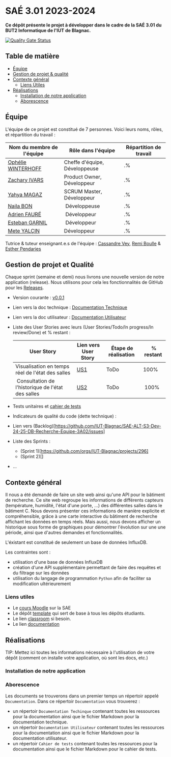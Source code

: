 # SAÉ 3.01 2023-2024

[comment]: <> (/!\ A MODIFIER !!!)
[comment]: <> (:baseURL: https://github.com/IUT-Blagnac/sae3-01-template)

[comment]: <> (TIP: Pensez à mettre à jour les infos dans ce fichier pour que les badges pointent sur les résultats effectifs de vos intégrations continue ou sur la bonne licence logicielle.)

**Ce dépôt présente le projet à développer dans le cadre de la SAÉ 3.01 du BUT2 Informatique de l'IUT de Blagnac.**

[![Quality Gate Status](https://sonarqube.endide.com/api/project_badges/measure?project=saerecherche&metric=alert_status&token=sqb_42450a8aee8dd783bac82122f9c36dd4b062a832)](https://sonarqube.endide.com/dashboard?id=saerecherche)

## Table de matière
- [Équipe](#équipe)
- [Gestion de projet & qualité](#gestion-de-projet-et-qualité)
- [Contexte général](#contexte-général)
  - [Liens Utiles](#liens-utiles)
- [Réalisations](#réalisations)
  - [Installation de notre application](#installation-de-notre-application)
  - [Aborescence](#aborescence)

## Équipe

L'équipe de ce projet est constitué de 7 personnes. Voici leurs noms, rôles, et répartition du travail :

| Nom du membre de l'équipe | Rôle dans l'équipe | Répartition de travail |
|---------------------------|--------------------|------------------------|
|[Ophélie WINTERHOFF](https://github.com/ophewinx) | Cheffe d'équipe, Développeuse | .% |
|[Zachary IVARS](https://github.com/Traimix05) | Product Owner, Développeur | .% |
|[Yahya MAGAZ](https://github.com/Magaz-Yahya) | SCRUM Master, Développeur | .% |
|[Naila BON](https://github.com/naila-bon) | Développeuse | .% |
|[Adrien FAURÉ](https://github.com/AirbnbEcoPlus) | Développeur | .% | 
|[Esteban GARNIL](https://github.com/estbanGarnil) | Développeur | .% |
|[Mete YALÇIN](https://github.com/MetelsCoding) | Développeur| .% |


Tutrice & tuteur enseignant.e.s de l'équipe : [Cassandre Vey](cassandre.vey@irit.fr), [Remi Boulle](remi.boulle@univ-tlse2.fr) & [Esther Pendaries](esther.pendaries@univ-tlse2.fr)

## Gestion de projet et Qualité

Chaque sprint (semaine et demi) nous livrons une nouvelle version de notre application (release).
Nous utilisons pour cela les fonctionnalités de GitHub pour les [Releases](https://docs.github.com/en/repositories/releasing-projects-on-github).

- Version courante : [v0.0.1]()
- Lien vers la doc technique : [Documentation Technique](https://github.com/IUT-Blagnac/SAE-ALT-S3-Dev-24-25-DB-Recherche-Equipe-3A02/blob/master/Documentation/Doc%20Technique/Technical_Document.md)
- Lien vers la doc utilisateur : [Documentation Utilisateur](https://github.com/IUT-Blagnac/SAE-ALT-S3-Dev-24-25-DB-Recherche-Equipe-3A02/blob/master/Documentation/Documentation%20Utilisateur/User_Document.md)
- Liste des User Stories avec leurs (User Stories/Todo/In progress/In review/Done) et % restant :

  | User Story | Lien vers User Story | Étape de réalisation | % restant |
  |------------|----------------------|----------------------|-----------|
  | Visualisation en temps réel de l'état des salles | [US1](https://github.com/orgs/IUT-Blagnac/projects/296/views/1?pane=issue&itemId=93015121&issue=IUT-Blagnac%7CSAE-ALT-S3-Dev-24-25-DB-Recherche-Equipe-3A02%7C2) | ToDo | 100% |
  | Consultation de l'historique de l'état des salles | [US2](https://github.com/orgs/IUT-Blagnac/projects/296/views/1?pane=issue&itemId=93017220&issue=IUT-Blagnac%7CSAE-ALT-S3-Dev-24-25-DB-Recherche-Equipe-3A02%7C3) | ToDo | 100% |
  
- Tests unitaires et [cahier de tests](https://github.com/IUT-Blagnac/SAE-ALT-S3-Dev-24-25-DB-Recherche-Equipe-3A02/blob/master/Documentation/Cahier%20de%20tests/Test_Book.md)
- Indicateurs de qualité du code (dette technique) :
- Lien vers (Backlog)[https://github.com/IUT-Blagnac/SAE-ALT-S3-Dev-24-25-DB-Recherche-Equipe-3A02/issues]
- Liste des Sprints :
  - (Sprint 1)[https://github.com/orgs/IUT-Blagnac/projects/296]
  - (Sprint 2)[]
- ...

## Contexte général

Il nous a été demandé de faire un site web ainsi qu'une API pour le bâtiment de recherche. Ce site web regroupe les informations de différents capteurs (température, humidité, l'état d'une porte, ...) des différentes salles dans le bâtiment C. Nous devons présenter ces informations de manière explicite et compréhensible, grâce à une carte interactive du bâtiment de recherche affichant les données en temps réels. Mais aussi, nous devons afficher un historique sous forme de graphiques pour démontrer l'évolution sur une une période, ainsi que d'autres demandes et fonctionnalités.

L'éxistant est constitué de seulement un base de données InfluxDB.

Les contraintes sont :
  - utilisation d'une base de données InfluxDB
  - création d'une API supplémentaire permettant de faire des requêtes et du filtrage sur les données
  - utilisation du langage de programmation `Python` afin de faciliter sa modification ultérieurement


### Liens utiles

- Le [cours Moodle](https://webetud.iut-blagnac.fr/course/view.php?id=841) sur la SAE
- Le dépôt [template](https://github.com/IUT-Blagnac/sae3-01-template) qui sert de base à tous les dépôts étudiants.
- Le lien [classroom](https://classroom.github.com/a/OUF7gxEa) si besoin.
- Le lien [documentation](https://github.com/IUT-Blagnac/SAE-ALT-S3-Dev-24-25-DB-Recherche-Equipe-3A02/tree/master/Documentation)

## Réalisations 

TIP: Mettez ici toutes les informations nécessaire à l'utilisation de votre dépôt (comment on installe votre application, où sont les docs, etc.)

### Installation de notre application

### Aborescence
Les documents se trouverons dans un premier temps un répertoir appelé `Documentation`. Dans ce répertoir `Documentation` vous trouverez : 
- un répertoir `Documentation Techinque` contenant toutes les ressources pour la documentation ainsi que le fichier Markdown pour la documentation technique.
- un répertoir `Documentation Utilisateur` contenant toutes les ressources pour la documentation ainsi que le fichier Markdown pour la documentation utilisateur.
- un répertoir `Cahier de tests` contenant toutes les ressources pour la documentation ainsi que le fichier Markdown pour le cahier de tests.
